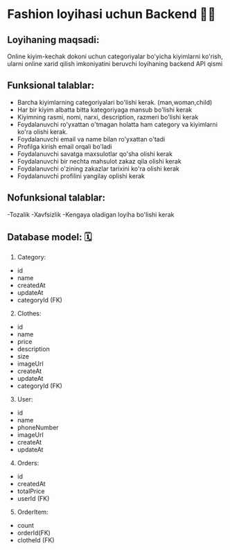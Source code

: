 # Fashion loyihasi uchun Backend 👗👠

## Loyihaning maqsadi:

Online kiyim-kechak dokoni uchun categoriyalar bo'yicha kiyimlarni ko'rish, ularni online xarid qilish imkoniyatini beruvchi loyihaning backend API qismi

## Funksional talablar:

- Barcha kiyimlarning categoriyalari bo'lishi kerak. (man,woman,child)
- Har bir kiyim albatta bitta kategoriyaga mansub bo'lishi kerak
- Kiyimning rasmi, nomi, narxi, description, razmeri bo'lishi kerak
- Foydalanuvchi ro'yxattan o'tmagan holatta ham category va kiyimlarni ko'ra olishi kerak.
- Foydalanuvchi email va name bilan ro'yxattan o'tadi
- Profilga kirish email orqali bo'ladi
- Foydalanuvchi savatga maxsulotlar qo'sha olishi kerak
- Foydalanuvchi bir nechta mahsulot zakaz qila olishi kerak
- Foydalanuvchi o'zining zakazlar tarixini ko'ra olishi kerak
- Foydalanuvchi profilini yangilay oplishi kerak

## Nofunksional talablar:

-Tozalik
-Xavfsizlik
-Kengaya oladigan loyiha bo'lishi kerak

## Database model: 🗓️

1. Category:

- id
- name
- createdAt
- updateAt
- categoryId (FK)

2. Clothes:

- id
- name
- price
- description
- size
- imageUrl
- createAt
- updateAt
- categoryId (FK)

3. User:

- id
- name
- phoneNumber
- imageUrl
- createAt
- updateAt

4. Orders:

- id
- createdAt
- totalPrice
- userId (FK)

5. OrderItem:

- count
- orderId(FK)
- clotheId (FK)
